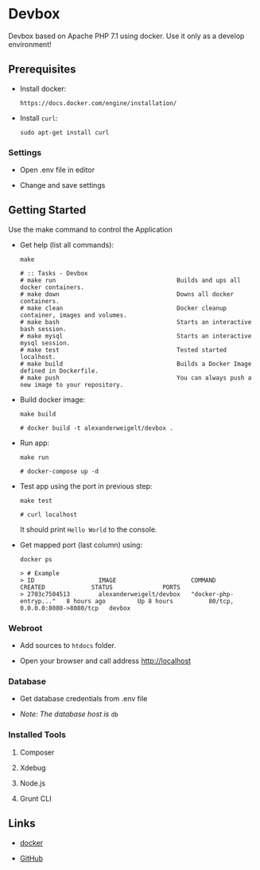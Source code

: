 # Devbox

Devbox based on Apache PHP 7.1 using docker. Use it only as a develop environment!

## Prerequisites

-   Install docker:

        https://docs.docker.com/engine/installation/

-   Install `curl`:

        sudo apt-get install curl

### Settings

-   Open .env file in editor

-   Change and save settings

## Getting Started

Use the make command to control the Application

-   Get help (list all commands):

        make
        
        # :: Tasks - Devbox
        # make run                                  Builds and ups all docker containers.
        # make down                                 Downs all docker containers.
        # make clean                                Docker cleanup container, images and volumes.
        # make bash                                 Starts an interactive bash session.
        # make mysql                                Starts an interactive mysql session.
        # make test                                 Tested started localhost.
        # make build                                Builds a Docker Image defined in Dockerfile.
        # make push                                 You can always push a new image to your repository.

-   Build docker image:

        make build
        
        # docker build -t alexanderweigelt/devbox .

-   Run app:

        make run
        
        # docker-compose up -d

-   Test app using the port in previous step:

        make test
        
        # curl localhost
    It should print `Hello World` to the console.
    
-   Get mapped port (last column) using:

        docker ps

        > # Example
        > ID                  IMAGE                     COMMAND                  CREATED             STATUS              PORTS
        > 2703c7504513        alexanderweigelt/devbox   "docker-php-entryp..."   8 hours ago         Up 8 hours          80/tcp, 0.0.0.0:8080->8080/tcp   devbox
    
### Webroot

-   Add sources to `htdocs` folder.

-   Open your browser and call address [http://localhost](http://localhost)

### Database

-   Get database credentials from .env file

-   *Note: The database host is* `db`

### Installed Tools

1.  Composer

2.  Xdebug

3.  Node.js

4.  Grunt CLI

## Links

-   [docker](https://cloud.docker.com/swarm/alexanderweigelt/repository/docker/alexanderweigelt/devbox/general)

-   [GitHub](https://github.com/alexanderweigelt/Docker-devbox)

